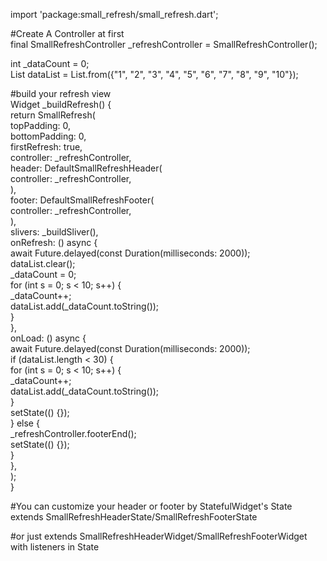 <p>import 'package:small_refresh/small_refresh.dart';</p>

<p></p>

<p>
#Create A Controller at first<br />
final SmallRefreshController _refreshController = SmallRefreshController();</p>

<p>int _dataCount = 0;<br />
List dataList = List.from({&quot;1&quot;, &quot;2&quot;, &quot;3&quot;, &quot;4&quot;, &quot;5&quot;, &quot;6&quot;, &quot;7&quot;, &quot;8&quot;, &quot;9&quot;, &quot;10&quot;});</p>

<p>
#build your refresh view<br />
Widget _buildRefresh() {<br />
 return SmallRefresh(<br />
 topPadding: 0,<br />
 bottomPadding: 0,<br />
 firstRefresh: true,<br />
 controller: _refreshController,<br />
 header: DefaultSmallRefreshHeader(<br />
 controller: _refreshController,<br />
 ),<br />
 footer: DefaultSmallRefreshFooter(<br />
 controller: _refreshController,<br />
 ),<br />
 slivers: _buildSliver(),<br />
 onRefresh: () async {<br />
 await Future.delayed(const Duration(milliseconds: 2000));<br />
 dataList.clear();<br />
 _dataCount = 0;<br />
 for (int s = 0; s < 10; s++) {<br />
 _dataCount++;<br />
 dataList.add(_dataCount.toString());<br />
 }<br />
 },<br />
 onLoad: () async {<br />
 await Future.delayed(const Duration(milliseconds: 2000));<br />
 if (dataList.length < 30) {<br />
 for (int s = 0; s < 10; s++) {<br />
 _dataCount++;<br />
 dataList.add(_dataCount.toString());<br />
 }<br />
 setState(() {});<br />
 } else {<br />
 _refreshController.footerEnd();<br />
 setState(() {});<br />
 }<br />
 },<br />
 );<br />
}</p>

<p>#You can customize your header or footer by StatefulWidget's State extends SmallRefreshHeaderState/SmallRefreshFooterState </p>

<p>#or just extends SmallRefreshHeaderWidget/SmallRefreshFooterWidget with listeners in State</p>